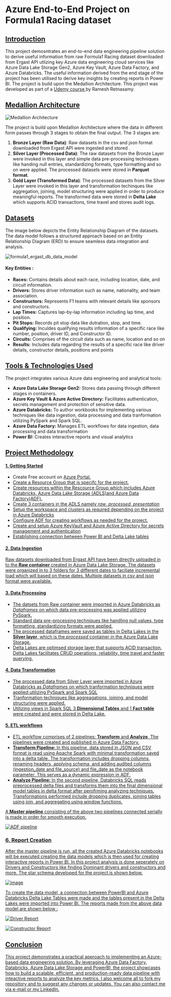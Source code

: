 # Azure End-to-End Project on Formula1 Racing dataset 

## <u>Introduction</u>
This project demosntrates an end-to-end data engineering pipeline solution to derive useful information from raw Formula1 Racing dataset downloaded from Ergast API utlizing key Azure data engineering cloud services like Azure Data Lake Storage Gen2, Azure Key Vault, Azure Data Factory, and Azure Databricks. The useful information derived from the end stage of the project has been utilised to derive key insights by creating reports in Power BI. The project is build upon the Medallion Architecture. This project was developed as part of a <a href ="https://www.udemy.com/course/azure-databricks-spark-core-for-data-engineers/?couponCode=25BBPMXACCAGE2"> Udemy course </a> by Ramesh Retnasamy.

## <u>Medallion Architecture</u>

![Medallion Architecture](https://github.com/user-attachments/assets/fb66abbf-6988-4788-9ca0-67ecfb9a6597)


The project is build upon Medallion Architecture where the data in different form passes through 3 stages to obtain the final output. The 3 stages are:
<ol type="1">
  <li>
  <b>Bronze Layer (Raw Data)</b>: Raw datasets in the csv and json format downloaded from Ergast API were ingested and stored .
  </li>
  <li>
  <b>Silver Layer (Processed Data)</b>: The raw datasets from the Bronze Layer were invoked in this layer and simple data pre-processing techniques like handing null entries, standardizing formats, type formatting and so on were applied. The processed datasets were stored in <b>Parquet format</b>.
  </li>
  <li>
  <b>Gold Layer (Transformed Data)</b>: The processed datasets from the Silver Layer were invoked in this layer and transformation techinques like aggregation, joining, model structuring were applied in order to produce meaningful reports. The transformed data were stored in <b>Delta Lake</b> which supports ACID transactions, time travel and stores audit logs.
  </li>
</ol>

## <u>Datasets</u>

The image below depicts the Entity Relationship Diagram of the datasets. The data model follows a structured approach based on an Entity Relationship Diagram (ERD) to ensure seamless data integration and analysis.

![formula1_ergast_db_data_model](https://github.com/user-attachments/assets/f2e8a511-0ed1-43e3-a5aa-c891e0c0ac80)

#### Key Entities :
<ul>
  <li>
    <b>Races:</b> Contains details about each race, including location, date, and circuit information.
  </li>
  <li>
    <b>Drivers:</b> Stores driver information such as name, nationality, and team association.
  </li>
  <li>
    <b>Constructors:</b> Represents F1 teams with relevant details like sponsors and constructors.
  </li>
   <li>
    <b>Lap Times:</b> Captures lap-by-lap information including lap time, and position.
  </li>
  <li>
    <b>Pit Stops:</b> Records pit stop data like dutration, stop, and time.
  </li>
  <li>
    <b>Qualifying:</b> Inculdes qualifying results information of a specific race like number, position, driver ID, and Constructor ID. 
  </li>
  <li>
    <b>Circuits:</b> Comprises of the circuit data such as name, location and so on
  </li>
  <li>
    <b>Results:</b> Includes data regarding the results of a specific race like driver details, constructor details, positions and points
  </li>
</ul>

## <u>Tools & Technologies Used</u>

The project integrates various Azure data engineering and analytical tools:

<ul>
  <li>
    <b>Azure Data Lake Storage Gen2:</b> Stores data passing through different stages in containers. 
  </li>
  <li>
    <b>Azure Key Vault & Azure Active Directory:</b> Facilitates authentication, secrets management and protection of sensitive data.
  </li>
  <li>
    <b>Azure Databricks:</b> To author workbooks for implementing various techniques like data ingestion, data processing and data tranformation utilizing PySpark and Spark SQL.
  </li>
  <li>
    <b>Azure Data Factory:</b> Manages ETL workflows for data ingestion, data processing and data transformation
  </li>
  <li>
    <b>Power BI:</b> Creates interactive reports and visual analytics
  </li>
</ul>

## <u>Project Methodology</u>

#### <u>1. Getting Started </u>

<ul>
  <li>
    Create Free account on <a href="https://portal.azure.com">Azure Portal.
  </li>
  <li>
    Create a Resource Group that is specifc for the project.
  </li>
  <li>
    Create resources within the Rescource Group which includes Azure Databricks, Azure Data Lake Storage (ADLS)and Azure Data Factory(ADF).
  </li>
  <li>
    Create 3 containers in the ADLS namely <i>raw</i>, <i>processed</i>, <i>presentation</i>
  </li>
  <li>
    Setup the workspace and clusters as required depending on the project in Azure Databricks
  </li>
  <li>
    Configure ADF for creating workflows as needed for the project.
  </li>
  <li>
    Create and setup Azure KeyVault and Azure Active Directory for secrets management and authentication
  </li>
  <li>
    Establishing connection between Power BI and Delta Lake tables
  </li>
</ul>

#### <u>2. Data Ingestion</u>

Raw datasets downloaded from Ergast API have been directly uploaded in to the <b>Raw container</b> created in Azure Data Lake Storage. The datasets were organized in to 3 folders for 3 different dates to faciliate incremental load which will based on these dates. Multiple datasets in csv and json format were available. 

#### <u>3. Data Processing</u>

<ul>
  <li>
    The datsets from Raw container were imported in Azure Databricks as <i>Dataframes</i> on which data pre-processing was applied utilizing PySpark. 
  </li>
  <li>
    Standard data pre-processing techniques like handling null values, type formatting, standardizing formats were applied.
  </li>
  <li>
    The processed dataframes were saved as tables in Delta Lakes in the <b>Silver layer</b>, which is the <i>processed</i> container in the Azure Data Lake Storage. 
  </li>
  <li>
    Delta Lakes are optimsed storage layer that supports ACID transaction. Delta Lakes facilitates CRUD operations, reliability, time travel and faster querying.
  </li>
</ul>

#### <u>4. Data Transformation
 <ul>
   <li>
     The processed data from Silver Layer were imported in Azure Databricks as <i>Dataframes</i> on which tranformation techniques were applied utilizing PySpark and Spark SQL
   </li>
    <li>
      Tranformation techniques like aggreagations, joining, and model structuring were applied.
    </li>
   <li>
     Utilizing views in Spark SQL 3 <b>Dimensional Tables</b> and 1 <b>Fact table</b> were created and were stored in Delta Lake.
   </li>
 </ul>

#### <u>5. ETL workflows</u>

<ul>
  <li>
    ETL workflow comprises of 2 pipelines: <b>Transform</b> and <b>Analyze</b>. The pipelines were created and published in Azure Data Factory.
  </li>
  <li>
    <b>Transform Pipeline: </b>In this pipeline, data stored in JSON and CSV format is read using Apache Spark with minimal transformation saved into a delta table. The transformation includes dropping columns, renaming headers, applying schema, and adding audited columns (ingestion_date and file_source) and file_date as the notebook parameter. This serves as a dynamic expression in ADF.
  </li>
  <li>
    <b>Analyze Pipeline: </b>In the second pipeline, Databricks SQL reads preprocessed delta files and transforms them into the final dimensional model tables in delta format after perofrming analyzing techniques. Transformations performed include dropping duplicates, joining tables using join, and aggregating using window functions.
  </li>
</ul>

A<b> Master pipeline</b> consisting of the above two pipelines connected serially is made in order for smooth execution. 

![ADF pipeline](https://github.com/user-attachments/assets/ee7ce6b3-2b1d-4449-b341-e8bb057679ee)

### <u>6. Report Creation</u>

After the master pipeline is run, all the created Azure Databricks notebooks will be executed creating the data models which is then used for creating interactive reports in Power BI. In this project analysis is done seperately on Drivers and Constructors like finding Dominant drivers and constructors and more. The star schema developed for the project is shown below. 

![image](https://github.com/user-attachments/assets/4faa1ecc-0897-49ac-962e-5774fefae99a)

To create the data model, a connection between PowerBI and Azure Databricks Delta Lake Tables were made and the tables present in the Delta Lakes were imported into Power BI. The reports made from the above data model are shown below : 

![Driver Report](https://github.com/user-attachments/assets/94a6801f-dfa3-4b6b-8e26-68504b068b10)


![Constructor Report](https://github.com/user-attachments/assets/78b8769b-5c2f-44b8-b360-c256045d4470)

## <u>Conclusion</u>

This project demonstrates a practical approach to implementing an Azure-based data engineering solution. By leveraging Azure Data Factory, Databricks, Azure Data Lake Storage and PowerBI, the project showcases how to build a scalable, efficient, and production-ready data pipeline with inteactive reports to analyze the key metrics. I also welcome all to fork my repository and to suggest any changes or updates. You can also contact me via <a href="mailto:msgokul2011@gmail.com?Subject=Hello">e-mail</a> or my <a href="https://www.linkedin.com/in/gokul-manoharan/">LinkedIn</a>. 




